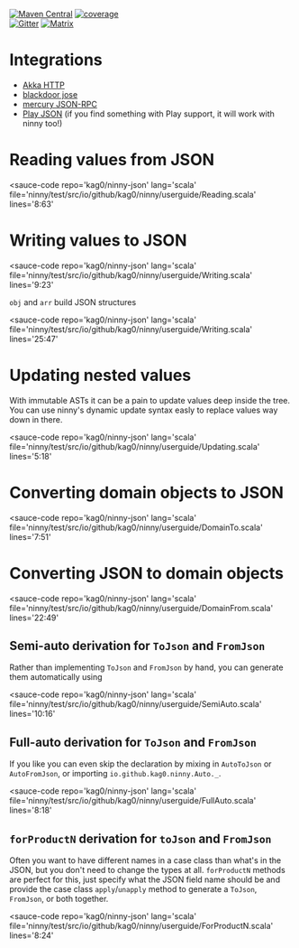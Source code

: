 
[![Maven Central](https://img.shields.io/maven-central/v/io.github.kag0/ninny_2.13?style=for-the-badge)](https://mvnrepository.com/artifact/io.github.kag0/ninny)
[![coverage](https://img.shields.io/badge/test%20coverage-%3E%2090%25-brightgreen?style=for-the-badge)](https://kag0.github.io/ninny-json/coverage)  
[![Gitter](https://img.shields.io/gitter/room/kag0/ninny-json?style=for-the-badge)](https://gitter.im/kag0/ninny-json?utm_source=share-link&utm_medium=link&utm_campaign=share-link)
[![Matrix](https://img.shields.io/matrix/kag0_ninny-json:gitter.im?label=chat%20on%20matrix&style=for-the-badge&logoColor=0dbd8b)](https://matrix.to/#/#kag0_ninny-json:gitter.im?via=gitter.im&via=matrix.org)


# Integrations

* [Akka HTTP](https://github.com/hseeberger/akka-http-json)
* [blackdoor jose](https://blackdoor.github.io/jose/)
* [mercury JSON-RPC](https://github.com/lightform-oss/mercury/tree/master/ninny)
* [Play JSON](play-compat) (if you find something with Play support, it will work with ninny too!)

<script type='module' src="https://cdn.jsdelivr.net/gh/kag0/sauce@11.1.0/sauce.js">
  <h1>If you're reading this, you should go to the userguide website at https://kag0.github.io/ninny-json/USERGUIDE </h1>
</script>

# Reading values from JSON

<sauce-code 
    repo='kag0/ninny-json'
    lang='scala'
    file='ninny/test/src/io/github/kag0/ninny/userguide/Reading.scala'
    lines='8:63'
></sauce-code>

# Writing values to JSON
<sauce-code 
    repo='kag0/ninny-json'
    lang='scala'
    file='ninny/test/src/io/github/kag0/ninny/userguide/Writing.scala'
    lines='9:23'
></sauce-code>

`obj` and `arr` build JSON structures

<sauce-code 
    repo='kag0/ninny-json'
    lang='scala'
    file='ninny/test/src/io/github/kag0/ninny/userguide/Writing.scala'
    lines='25:47'
></sauce-code>

# Updating nested values

With immutable ASTs it can be a pain to update values deep inside the tree.  
You can use ninny's dynamic update syntax easly to replace values way down in there.

<sauce-code 
    repo='kag0/ninny-json'
    lang='scala'
    file='ninny/test/src/io/github/kag0/ninny/userguide/Updating.scala'
    lines='5:18'
></sauce-code>

# Converting domain objects to JSON

<sauce-code 
    repo='kag0/ninny-json'
    lang='scala'
    file='ninny/test/src/io/github/kag0/ninny/userguide/DomainTo.scala'
    lines='7:51'
></sauce-code>

# Converting JSON to domain objects

<sauce-code 
    repo='kag0/ninny-json'
    lang='scala'
    file='ninny/test/src/io/github/kag0/ninny/userguide/DomainFrom.scala'
    lines='22:49'
></sauce-code>

## Semi-auto derivation for `ToJson` and `FromJson`

Rather than implementing `ToJson` and `FromJson` by hand, you can generate them 
automatically using

<sauce-code 
    repo='kag0/ninny-json'
    lang='scala'
    file='ninny/test/src/io/github/kag0/ninny/userguide/SemiAuto.scala'
    lines='10:16'
></sauce-code>

## Full-auto derivation for `ToJson` and `FromJson`

If you like you can even skip the declaration by mixing in `AutoToJson` or 
`AutoFromJson`, or importing `io.github.kag0.ninny.Auto._`.

<sauce-code 
    repo='kag0/ninny-json'
    lang='scala'
    file='ninny/test/src/io/github/kag0/ninny/userguide/FullAuto.scala'
    lines='8:18'
></sauce-code>

## `forProductN` derivation for `toJson` and `FromJson`

Often you want to have different names in a case class than what's in the JSON, but you don't need to change the types at all. `forProductN` methods are perfect for this, just specify what the JSON field name should be and provide the case class `apply`/`unapply` method to generate a `ToJson`, `FromJson`, or both together.

<sauce-code 
    repo='kag0/ninny-json'
    lang='scala'
    file='ninny/test/src/io/github/kag0/ninny/userguide/ForProductN.scala'
    lines='8:24'
></sauce-code>
